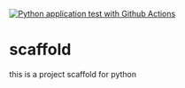 
[![Python application test with Github Actions](https://github.com/CamiloEFB/scaffold/actions/workflows/main.yml/badge.svg)](https://github.com/CamiloEFB/scaffold/actions/workflows/main.yml)


# scaffold
this is a project scaffold for python 

